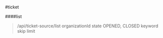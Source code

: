#ticket

####list
>/api/ticket-source/list
>organizationId
>state OPENED, CLOSED
>keyword
>skip
>limit


